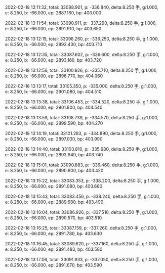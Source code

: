 2022-02-18 13:11:32, total: 33088.901, p: -336.840, delta:8.250 手, g:1.000, e: 8.250, b: -66.000, ep: 2887.160, bp: 403.000

2022-02-18 13:11:54, total: 33090.911, p: -337.290, delta:8.250 手, g:1.000, e: 8.250, b: -66.000, ep: 2891.910, bp: 403.650

2022-02-18 13:12:15, total: 33098.260, p: -336.250, delta:8.250 手, g:1.000, e: 8.250, b: -66.000, ep: 2893.430, bp: 403.710

2022-02-18 13:12:35, total: 33087.602, p: -336.600, delta:8.250 手, g:1.000, e: 8.250, b: -66.000, ep: 2893.160, bp: 403.720

2022-02-18 13:12:56, total: 33100.926, p: -335.710, delta:8.250 手, g:1.000, e: 8.250, b: -66.000, ep: 2896.770, bp: 404.060

2022-02-18 13:13:17, total: 33105.350, p: -335.000, delta:8.250 手, g:1.000, e: 8.250, b: -66.000, ep: 2901.080, bp: 404.510

2022-02-18 13:13:38, total: 33106.453, p: -334.520, delta:8.250 手, g:1.000, e: 8.250, b: -66.000, ep: 2901.800, bp: 404.540

2022-02-18 13:13:59, total: 33108.739, p: -334.570, delta:8.250 手, g:1.000, e: 8.250, b: -66.000, ep: 2899.590, bp: 404.270

2022-02-18 13:14:19, total: 33101.283, p: -334.890, delta:8.250 手, g:1.000, e: 8.250, b: -66.000, ep: 2897.030, bp: 403.990

2022-02-18 13:14:40, total: 33100.810, p: -335.980, delta:8.250 手, g:1.000, e: 8.250, b: -66.000, ep: 2893.940, bp: 403.740

2022-02-18 13:15:01, total: 33090.883, p: -336.460, delta:8.250 手, g:1.000, e: 8.250, b: -66.000, ep: 2890.900, bp: 403.420

2022-02-18 13:15:22, total: 33083.353, p: -338.200, delta:8.250 手, g:1.000, e: 8.250, b: -66.000, ep: 2891.080, bp: 403.660

2022-02-18 13:15:43, total: 33083.456, p: -338.240, delta:8.250 手, g:1.000, e: 8.250, b: -66.000, ep: 2889.680, bp: 403.490

2022-02-18 13:16:04, total: 33086.926, p: -337.510, delta:8.250 手, g:1.000, e: 8.250, b: -66.000, ep: 2890.570, bp: 403.510

2022-02-18 13:16:25, total: 33087.159, p: -337.260, delta:8.250 手, g:1.000, e: 8.250, b: -66.000, ep: 2891.780, bp: 403.630

2022-02-18 13:16:45, total: 33089.620, p: -337.160, delta:8.250 手, g:1.000, e: 8.250, b: -66.000, ep: 2891.480, bp: 403.580

2022-02-18 13:17:06, total: 33091.933, p: -337.050, delta:8.250 手, g:1.000, e: 8.250, b: -66.000, ep: 2891.670, bp: 403.590